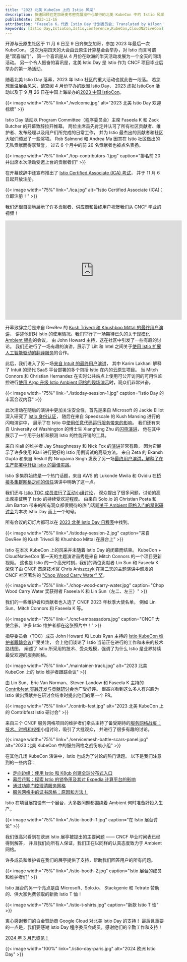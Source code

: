 ```yaml
---
title: "2023 北美 KubeCon 上的 Istio 风采"
description: 快速回顾在芝加哥麦考密克展览中心举行的北美 KubeCon 中的 Istio 风采。
publishdate: 2023-11-16
attribution: "Faseela K，代表 Istio Day 计划委员会; Translated by Wilson Wu (DaoCloud)"
keywords: [Istio Day,IstioCon,Istio,conference,KubeCon,CloudNativeCon]
---
```


开源与云原生社区于 11 月 6 日至 9 日齐聚芝加哥，参加 2023 年最后一次 KubeCon。
这次为期四天的大会由云原生计算基金会举办，对 Istio 而言可谓是“双喜临门”，
第一个喜讯是从 4 月份在欧洲的半天活动发展为一个全天的同场活动。
另一个令人振奋的喜讯是，北美 Istio Day 是 Istio 作为 CNCF 项目毕业后举办的第一场活动。

随着北美 Istio Day 落幕，2023 年 Istio 社区的重大活动也就此告一段落。
若您想重温展会风采，请查阅 4 月份举办的[欧洲 Istio Day](/zh/blog/2023/istio-at-kubecon-eu/)、
[2023 虚拟 IstioCon](https://events.istio.io/) 活动以及于
9 月 26 日在中国上海举办的[2023 中国 IstioCon](/zh/blog/2023/istiocon-china/)。

{{< image width="75%"
    link="./welcome.jpg"
    alt="2023 北美 Istio Day 欢迎标牌"
    >}}

Istio Day 活动以 Program Committee（程序委员会）主席 Faseela K 和 Zack Butcher 的开幕致辞拉开帷幕。
两位主席首先肯定并认可了所有社区贡献者、维护者、发布经理以及用户们所完成的日常工作，
并为 Istio 最杰出的贡献者和社区大咖们颁发了一些奖项。
Rob Salmond 和 Andrea Ma 因其在 Istio 社区做出的无私贡献而得享赞誉，
过去 6 个月中的前 20 名贡献者也被点名表扬。

{{< image width="75%"
    link="./top-contributors-1.jpg"
    caption="排名前 20 并出席本次活动受邀上台的贡献者们"
    >}}

在开幕致辞中还宣布推出了
[Istio Certified Associate (ICA) 考试](https://www.cncf.io/blog/2023/11/06/introducing-the-istio-certified-associate-ica-certification-for-microservices-management/)，
并于 11 月 6 日起开放注册。

{{< image width="75%"
    link="./ica.jpg"
    alt="Istio Certified Associate (ICA)：立即注册！"
    >}}

我们还很自豪地展示了许多贡献者、供应商和最终用户祝贺我们从 CNCF 毕业的视频！

<div style="text-align: center;">
<iframe width="560" height="315" src="https://www.youtube.com/embed/c5baPkXZEMU" title="YouTube video player" frameborder="0" allow="accelerometer; autoplay; clipboard-write; encrypted-media; gyroscope; picture-in-picture" allowfullscreen></iframe>
</div>

开幕致辞之后是来自 DevRev 的
[Kush Trivedi 和 Khushboo Mittal 的最终用户演讲](https://www.youtube.com/watch?v=Uk0k8uhdyaA)，
讲述他们对 Istio 的使用情况。我们举行了一场期待已久的关于[规模化 Ambient 架构](https://www.youtube.com/watch?v=S39yo6ZJ4iM)的会议，
由 John Howard 主持，这在社区中引发了一些有趣的讨论。
我们还进行了一场有趣的演讲，展示了 Lilt 和 Intel
之间关于[使用 Istio 扩展人工智能驱动的翻译服务](https://www.youtube.com/watch?v=jFJyLbHros0)的合作。

此后，我们进入了另一场[来自 Intuit 的最终用户演讲](https://www.youtube.com/watch?v=Xe38vEygOqk)，
其中 Karim Lakhani 解释了 Intuit 的现代 SaaS 平台部署的多个包括 Istio 在内的云原生项目。
当 Mitch Connors 和 Christian Hernandez
在实时公共站点上使用可公开访问的可用性监控进行[使用 Argo 升级 Istio Ambient 网格的现场演示](https://www.youtube.com/watch?v=o71PJAqy4P8)时，观众们非常兴奋。

{{< image width="75%"
    link="./istioday-session-1.jpg"
    caption="Istio Day 的丰富会议内容"
    >}}

此次活动在随后的演讲中更加关注安全性，首先是来自 Microsoft 的 Jackie Elliot
深入研究了 [Istio 身份认证](https://www.youtube.com/watch?v=QjmUDNXyckQ)，
随后在来自 Speedscale 的 Kush Mansing 进行的闪电演讲中，
展示了在 Istio 中[使用任意代码运行服务带来的影响](https://www.youtube.com/watch?v=G6Y9JLnej0o)。
我们还有来自 University of Washington 的博士生 Xiangfeng Zhu 的[闪电演讲](https://www.youtube.com/watch?v=lHUXvtSWdtQ)，
他在其中展示了一个用于分析和预测 Istio 的性能开销的工具。

来自 Kiali 的维护者 Jay Shaughnessy 和 Nick Fox 的[演讲](https://www.youtube.com/watch?v=MX-Sym2EkGI)非常有趣，
因为它展示了许多使用 Kiali 进行更好的 Istio 用例调试的高级方法。
来自 Zeta 的 Ekansh Gupta 和来自 Reskill 的 Nirupama Singh
发表了另一场[最终用户演讲，解释了在生产部署中升级 Istio 的最佳实践](https://www.youtube.com/watch?v=dl0sESwwm9c)。

Istio 多集群始终是一个热门话题，来自 AWS 的 Lukonde Mwila 和 Ovidiu
在[桥接多集群网格之间的信任](https://www.youtube.com/watch?v=FIVmVIJlLVw)演讲中明确了这一点。

我们还与 [Istio TOC 成员进行了互动小组讨论](https://www.youtube.com/watch?v=PEUiL2BPXds)，
观众提出了很多问题，讨论的高出席率证明了 Istio 的持续受欢迎程度。
由来自 Solo.io 的 Christian Posta 和 Jim Barton
带来的所有观众都很期待的热门话题[关于 Ambient 网格入门的精彩研讨会](https://www.youtube.com/watch?v=SyjBSM-3dOY)为本次 Istio Day 画上一个句号。

所有会议的幻灯片都可以在
[2023 北美 Istio Day 日程表](https://events.linuxfoundation.org/kubecon-cloudnativecon-north-america/co-located-events/istio-day/#thank-you-for-attending)中找到。

{{< image width="75%"
    link="./istioday-session-2.jpg"
    caption="来自 DevRev 的 Kush Trivedi 和 Khushboo Mittal 在展台上"
    >}}

Istio 在本次 KubeCon 上的风采并未随着 Istio Day 的闭幕而结束。
KubeCon + CloudNativeCon 第一天的主题演讲首秀是来自 Mitch Connors 的一个项目更新视频。
这也是 Istio 的一个高光时刻，我们的两位贡献者 Lin Sun 和 Faseela K
荣获了由 CNCF 首席技术官 Chris Aniszczyk 在第二天的主题演讲中颁发的 CNCF 社区著名的
["Chop Wood Carry Water" 奖](https://www.cncf.io/announcements/2023/11/08/cloud-native-computing-foundation-announces-2023-community-awards-winners/)。

{{< image width="75%"
    link="./chop-wood-carry-water.jpg"
    caption="Chop Wood Carry Water 奖获得者 Faseela K 和 Lin Sun（左二、左三）"
    >}}

我们的一些维护者和贡献者也入选了 CNCF 2023 年秋季大使名单，
例如 Lin Sun、Mitch Connors 和 Faseela K 等。

{{< image width="75%"
    link="./cncf-ambassadors.jpg"
    caption="CNCF 大使合影。许多 Istio 维护者都在这张照片中！"
    >}}

指导委员会（TOC）成员 John Howard 和 Louis Ryan 主持的 [Istio KubeCon 维护者跟踪会议](https://sched.co/1R2tA)广受关注，
会上他们谈论了 Istio 当前正在进行的工作和未来的技术路线图。
阐述了 Istio 所采用的技术、受众规模，强调了为什么 Istio 是业界持续最受欢迎的服务网格。

{{< image width="75%"
    link="./maintainer-track.jpg"
    alt="2023 北美 KubeCon 上的 Istio 维护者跟踪会议"
    >}}

由 Lin Sun、Eric Van Norman、Steven Landow 和 Faseela K 主持的
[Contribfest 实践开发与贡献研讨会](https://sched.co/1R2q7/)也广受好评。
很高兴看到这么多人有兴趣为 Istio 做出贡献并在研讨会结束时提出他们的第一个 PR。

{{< image width="75%"
    link="./contrib-fest.jpg"
    alt="2023 北美 KubeCon 上的 Contribfest Istio 研讨会"
    >}}

来自三个 CNCF 服务网格项目的维护者们牵头主持了备受期待的[服务网格战痕：技术、时机和权衡](https://sched.co/1R2ts)小组讨论，吸引了大批观众，
并进行了很多有趣的讨论。

{{< image width="75%"
    link="./servicemesh-battle-scars-panel.jpg"
    alt="2023 北美 KubeCon 中的服务网格之战伤痕小组"
    >}}

在其他几场 KubeCon 演讲中，Istio 也成为了讨论的热门话题。
以下是我们注意到的一些内容：

* [走向边缘：使用 Istio 和 K8gb 创建全球分布式入口](https://sched.co/1R2o5/)
* [幕后花絮：探索 Istio 的锁争用及其对 Expedia 计算平台的影响](https://sched.co/1R2uV)
* [通过功能门控理清服务网格](https://sched.co/1R2v6)
* [服务网格中的证书风格：原因和方法！](https://sched.co/1R2wC)

Istio 在项目展馆设有一个展台，大多数问题都围绕着 Ambient 何时准备好投入生产。

{{< image width="75%"
    link="./istio-booth-1.jpg"
    caption="在 Istio 展台讨论"
    >}}

我们很高兴看到在欧洲 Istio 展亭被提出的主要问题 —— CNCF 毕业时间表已经得到解答，
并且我们向所有人保证，我们正在以同样的认真态度致力于 Ambient 网格。

许多成员和维护者在我们的展亭提供了支持，帮助我们回答用户的所有问题。

{{< image width="75%"
    link="./istio-booth-2.jpg"
    caption="Istio 展台的成员和维护者们"
    >}}

Istio 展台的另一个亮点是由 Microsoft、Solo.io、
Stackgenie 和 Tetrate 赞助的、供大家免费领取的新款 Istio T 恤！

{{< image width="75%"
    link="./istio-t-shirts.jpg"
    caption="新款 Istio T 恤"
    >}}

衷心感谢我们的白金赞助商 Google Cloud 对北美 Istio Day 的支持！
最后且重要的一点是，我们要感谢 Istio Day 程序委员会成员，感谢他们的辛勤工作和支持！

[2024 年 3 月巴黎见！](https://events.linuxfoundation.org/kubecon-cloudnativecon-europe/co-located-events/istio-day/)

{{< image width="100%"
    link="./istio-day-paris.jpg"
    alt="2024 欧洲 Istio Day"
    >}}
